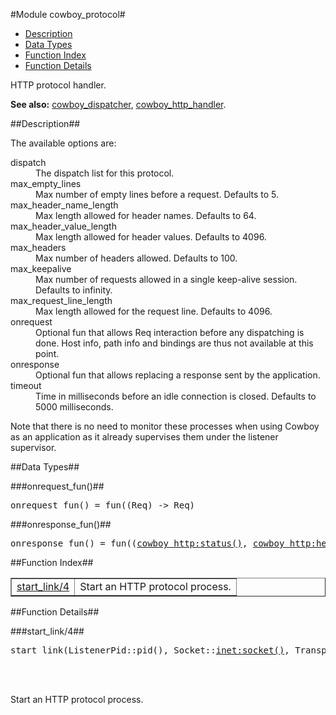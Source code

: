 

#Module cowboy_protocol#
* [Description](#description)
* [Data Types](#types)
* [Function Index](#index)
* [Function Details](#functions)


HTTP protocol handler.

__See also:__ [cowboy_dispatcher](cowboy_dispatcher.md), [cowboy_http_handler](cowboy_http_handler.md).<a name="description"></a>

##Description##


The available options are:



<dt>dispatch</dt>



<dd>The dispatch list for this protocol.</dd>




<dt>max_empty_lines</dt>



<dd>Max number of empty lines before a request.
Defaults to 5.</dd>




<dt>max_header_name_length</dt>



<dd>Max length allowed for header names.
Defaults to 64.</dd>




<dt>max_header_value_length</dt>



<dd>Max length allowed for header values.
Defaults to 4096.</dd>




<dt>max_headers</dt>



<dd>Max number of headers allowed.
Defaults to 100.</dd>




<dt>max_keepalive</dt>



<dd>Max number of requests allowed in a single
keep-alive session. Defaults to infinity.</dd>




<dt>max_request_line_length</dt>



<dd>Max length allowed for the request
line. Defaults to 4096.</dd>




<dt>onrequest</dt>



<dd>Optional fun that allows Req interaction before
any dispatching is done. Host info, path info and bindings are thus
not available at this point.</dd>




<dt>onresponse</dt>



<dd>Optional fun that allows replacing a response
sent by the application.</dd>




<dt>timeout</dt>



<dd>Time in milliseconds before an idle
connection is closed. Defaults to 5000 milliseconds.</dd>




Note that there is no need to monitor these processes when using Cowboy as
an application as it already supervises them under the listener supervisor.

<a name="types"></a>

##Data Types##




###<a name="type-onrequest_fun">onrequest_fun()</a>##



<pre>onrequest_fun() = fun((Req) -&gt; Req)</pre>



###<a name="type-onresponse_fun">onresponse_fun()</a>##



<pre>onresponse_fun() = fun((<a href="cowboy_http.md#type-status">cowboy_http:status()</a>, <a href="cowboy_http.md#type-headers">cowboy_http:headers()</a>, iodata(), Req) -> Req)</pre>
<a name="index"></a>

##Function Index##


<table width="100%" border="1" cellspacing="0" cellpadding="2" summary="function index"><tr><td valign="top"><a href="#start_link-4">start_link/4</a></td><td>Start an HTTP protocol process.</td></tr></table>


<a name="functions"></a>

##Function Details##

<a name="start_link-4"></a>

###start_link/4##


<pre>start_link(ListenerPid::pid(), Socket::<a href="inet.md#type-socket">inet:socket()</a>, Transport::module(), Opts::any()) -> {ok, pid()}</pre>
<br></br>


Start an HTTP protocol process.